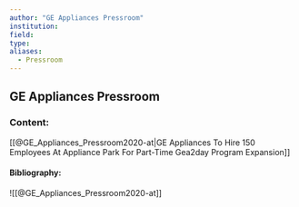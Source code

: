 ```yaml
---
author: "GE Appliances Pressroom"
institution:
field:
type:
aliases:
  - Pressroom
---
```


## GE Appliances Pressroom

### Content:
[[@GE_Appliances_Pressroom2020-at|GE Appliances To Hire 150 Employees At Appliance Park For Part-Time Gea2day Program Expansion]]

#### Bibliography:

![[@GE_Appliances_Pressroom2020-at]]